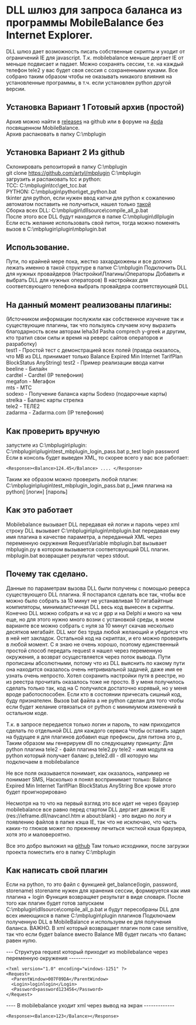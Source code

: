 # DLL шлюз для запроса баланса из программы MobileBalance без Internet Explorer.
DLL шлюз дает возможность писать собственные скрипты и уходит от ограничений IE для javascript.
Т.к. mobilebalance меньше дергает IE от меньше подвисает и падает.
Можно сохранять сессии, т.е. на каждый телефон tele2 у вас будет своя сессия с сохраненными куками.
Все собрано таким образом чтобы не оказывать никакого влияния на установленные программы, в т.ч. если установлен python другой версии.

## Установка Вариант 1 Готовый архив (простой)
Архив можно найти в [releases](https://github.com/artyl/mbplugin/releases) на github или в форуме на [4pda](https://4pda.ru/forum/index.php?showtopic=985296) посвященном MobileBalance.  
Архив распаковать в папку C:\mbplugin

## Установка Вариант 2 Из github 
Склонировать репозиторий в папку C:\mbplugin  
git clone <https://github.com/artyl/mbplugin> C:\mbplugin  
загрузить и распаковать tcc и python:  
TCC: C:\mbplugin\tcc\get_tcc.bat  
PYTHON: C:\mbplugin\python\get_python.bat  
tkinter для python, если нужен ввод капчи для python к сожалению автоматом поставить не получиться, нашел только [такой](https://stackoverflow.com/questions/37710205/python-embeddable-zip-install-tkinter)  
Сборка всех DLL: C:\mbplugin\dllsource\compile_all_p.bat  
После этого все DLL будут находится в папке C:\mbplugin\dllplugin  
Если есть желание использовать свой питон, тогда можно поменять вызов в C:\mbplugin\plugin\mbplugin.bat

## Использование.
Пути, по крайней мере пока, жестко захардкожены и все должно лежать именно в такой структуре в папке C:\mbplugin
Подключить DLL для нужных провайдеров (Настройки\Плагины\Операторы Добавить и выбрать DLL для нужных операторов)
В настройках для соответсвующего телефона выбрать провайдера соответствующей DLL

## На данный момент реализованы плагины:
(Источником информации послужили как собственное изучение так и существующие плагины, так что пользуясь случаем хочу выразить благодарность всем авторам
leha3d Pasha comprech y-greek и другим, кто тратил свои силы и время на реверс сайтов операторов и разработку)  
test1 - Простой тест с демонстрацией всех полей (правда оказалось, что MB из DLL принимает только Balance Expired Min Internet TarifPlan BlockStatus AnyString)
test2 - Пример реализации ввода капчи  
beeline - Билайн  
cardtel - Cardtel (IP телефония)  
megafon - Мегафон  
mts - МТС  
sodexo - Получение баланса карты Sodexo (подарочные карты)  
strelka - Баланс карты стрелка  
tele2 - ТЕЛЕ2  
zadarma - Zadarma.com (IP телефония)  

## Как проверить вручную
запустите из C:\mbplugin\plugin:
C:\mbplugin\plugin\test_mbplugin_login_pass.bat p_test login password
Если в консоль будет выведен XML, то скорее всего у вас все работает:
```
<Response><Balance>124.45</Balance> .... </Response>
```
Таким же образом можно проверить любой плагин:
C:\mbplugin\plugin\test_mbplugin_login_pass.bat p_[имя плагина на python] [логин] [пароль]

## Как это работает
Mobilebalance вызывает DLL передавая ей логин и пароль через xml строку
DLL вызывает C:\mbplugin\plugin\mbplugin.bat передавая ему имя плагина в качестве параметра, а переданный XML через переменную окружения RequestVariable
mbplugin.bat вызывает mbplugin.py в котором вызывается соответсвующий DLL плагин.
mbplugin.bat возвращает результат через stdout.

## Почему так сделано.
Данные по параметрам вызова DLL были получены с помощью реверса существующего DLL плагина.
Я постарался сделать все так, чтобы все можно было собрать за 10 минут не устанавливая 10 гигабайтные компиляторы, минималистичная DLL весь код вынесен в скрипты.
Конечно DLL можно собрать и на vc и gpp и на Delphi и много на чем еще,
но для этого нужно много возни с установкой среды, в моем варианте все можно собрать с нуля за 10 минут скачав несколько десятков мегабайт.
DLL мог без труда любой желающий и убедится что в ней нет закладок.
Остальной код на скриптах, и его можно проверить в любой момент.
C я знаю не очень хорошо, поэтому единственный простой способ передать request я нашел через переменную окружения, а возврат осуществляется через поток вывода.
Пути прописаны абсолютными, потому что из DLL выяснить по какому пути она находится оказалось очень нетривиальной задачей, даже имя ее узнать очень непросто.
Хотел сохранить настройки путя в реестре, но из реестра прочитать оказалось тоже не просто.
В у меня получилось сделать только так, код на C получился достаточно корявый, но у меня вроде работоспособен.
Если кто в состоянии причесать сишный код, буду признателен.
Вызов bat файла а не python сделан для того чтобы если будет желание отвязаться от python
с минимумом изменений в остальном коде.

Т.к. в запросе передается только логин и пароль, то нам приходится сделать по отдельной DLL для каждого сервиса
Чтобы оставить задел на будущее я для плагинов добавил еще префиксы, для питона это p_
Таким образом мы генерируем dll по следующему принципу:
Для python плагина tele2 - файл плагина tele2.py
tele2 - имя модуля на python который получает баланс
p_tele2.dll - dll которую мы подключаем в mobilebalance

Не все поля оказывается понимает, как оказалось, например не понимает SMS,
Насколько я понял воспринимает только:
Balance Expired Min Internet TarifPlan BlockStatus AnyString
Все кроме этого будет проигнорировано

Несмотря на то что на первый взгляд это все идет не через браузер mobilebalance все равно перед стартом DLL
дергает движок IE (res://ieframe.dll/navcancl.htm и about:blank) - это видно по логу и появлению файлов
в папке кэша IE, так что не исключаю, что часть каких-то глюков может по прежнему лечиться чисткой кэша
браузера, хотя это и маловероятно.

Все это добро выложил на [github](https://github.com/artyl/mbplugin)
Там только исходники, после загрузки проекта поместить его в папку C:\mbplugin

## Как написать свой плагин
Если на python, то это файл с функцией get_balance(login, password, storename)
storename нужен для хранения сессии, формируется как имя плагина + login
Функция возвращяет результат в виде словаря.
После того как плагин будет готов запускаем C:\mbplugin\dllsource\compile_all_p.bat и будут пересобраны DLL для всех имеющихся в папке C:\mbplugin\plugin плагинов
Подключаем полученную DLL в MobileBalance и используем ее для получения баланса.
ВАЖНО. В xml который возвращает плагин поля case sensitive, так что если будет balance вместо Balance
MB будет писать что баланс равен нулю.

--- Структура request который приходит из mobilebalance через переменную окружения ----------
```
<?xml version="1.0" encoding="windows-1251" ?>
<Request>
  <ParentWindow>007F09DA</ParentWindow>
  <Login>loginlogin</Login>
  <Password>password123456</Password>
</Request>
```
---- В mobilebalance уходит xml через вывод на экран -------------
```
<Response><Balance>123</Balance></Response>
```
